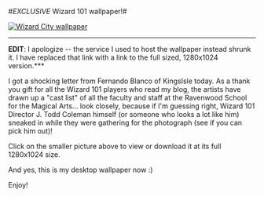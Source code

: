 #*EXCLUSIVE* Wizard 101 wallpaper!#

[![Wizard City wallpaper](http://westkarana.com/wp-content/uploads/2009/06/wc_wallpaper_small.jpg "Wizard City wallpaper")](http://westkarana.com/wp-content/uploads/2009/06/WC_Wallpaper.jpg)
***
**EDIT**: I apologize -- the service I used to host the wallpaper instead shrunk it. I have replaced that link with a link to the full sized, 1280x1024 version.***

I got a shocking letter from Fernando Blanco of KingsIsle today. As a thank you gift for all the Wizard 101 players who read my blog, the artists have drawn up a "cast list" of all the faculty and staff at the Ravenwood School for the Magical Arts... look closely, because if I'm guessing right, Wizard 101 Director J. Todd Coleman himself (or someone who looks a lot like him) sneaked in while they were gathering for the photograph (see if you can pick him out)!

Click on the smaller picture above to view or download it at its full 1280x1024 size.

And yes, this is my desktop wallpaper now :)

Enjoy!



